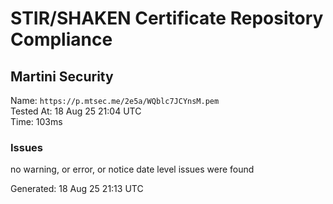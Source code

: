 # STIR/SHAKEN Certificate Repository Compliance

## Martini Security

Name: `https://p.mtsec.me/2e5a/WQblc7JCYnsM.pem`\
Tested At: 18 Aug 25 21:04 UTC\
Time: 103ms

### Issues

no warning, or error, or notice date level issues were found

Generated: 18 Aug 25 21:13 UTC